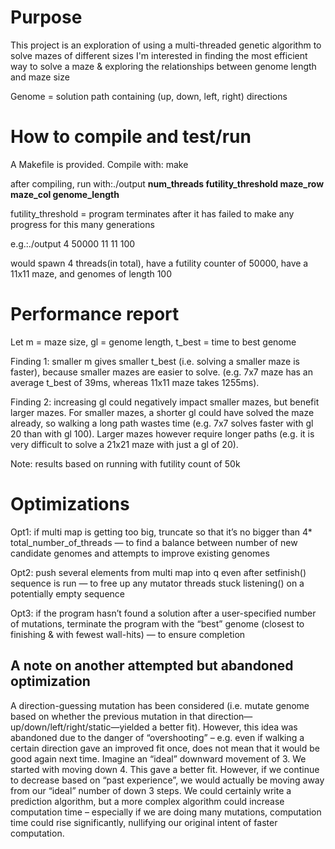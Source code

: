
# Purpose
This project is an exploration of using a multi-threaded genetic algorithm to solve mazes of different sizes
I'm interested in finding the most efficient way to solve a maze & exploring the relationships between genome length and maze size

Genome = solution path containing (up, down, left, right) directions

# How to compile and test/run

A Makefile is provided. Compile with: make

after compiling, run with:./output **num_threads futility_threshold maze_row maze_col genome_length**

futility_threshold = program terminates after it has failed to make any progress for this many generations


e.g.:./output 4 50000 11 11 100

would spawn 4 threads(in total), have a futility counter of 50000, have a 11x11 maze, and genomes of length 100


# Performance report
Let m = maze size, gl = genome length, t_best = time to best genome

Finding 1: smaller m gives smaller t_best (i.e. solving a smaller maze is faster), because smaller mazes are easier to solve. (e.g. 7x7 maze has an average t_best of 39ms, whereas 11x11 maze takes 1255ms).

Finding 2: increasing gl could negatively impact smaller mazes, but benefit larger mazes. For smaller mazes, a shorter gl could have solved the maze already, so walking a long path wastes time (e.g. 7x7 solves faster with gl 20 than with gl 100). Larger mazes however require longer paths (e.g. it is very difficult to solve a 21x21 maze with just a gl of 20).

Note: results based on running with futility count of 50k

# Optimizations 

Opt1: if multi map is getting too big, truncate so that it’s no bigger than 4* total_number_of_threads — to find a balance between number of new candidate genomes and attempts to improve existing genomes 

Opt2: push several elements from multi map into q even after setfinish() sequence is run — to free up any mutator threads stuck listening() on a potentially empty sequence 

Opt3: if the program hasn’t found a solution after a user-specified number of mutations, terminate the program with the “best” genome (closest to finishing & with fewest wall-hits) — to ensure completion

## A note on another attempted but abandoned optimization

A direction-guessing mutation has been considered (i.e. mutate genome based on whether the previous mutation in that direction—up/down/left/right/static—yielded a better fit). 
However, this idea was abandoned due to the danger of “overshooting” – e.g. even if walking a certain direction gave an improved fit once, does not mean that it would be good again next time. Imagine an “ideal” downward movement of 3. We started with moving down 4. This gave a better fit. However, if we continue to decrease based on “past experience”, we would actually be moving away from our “ideal” number of down 3 steps. 
We could certainly write a prediction algorithm, but a more complex algorithm could increase computation time – especially if we are doing many mutations, computation time could rise significantly, nullifying our original intent of faster computation. 
